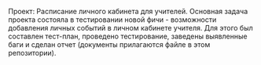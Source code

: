 Проект: Расписание личного кабинета для учителей.
Основная задача проекта состояла в тестировании новой фичи - возможности добавления личных событий в личном кабинете учителя.
Для этого был составлен тест-план, проведено тестирование, заведены выявленные баги и сделан отчет (документы прилагаются файле в этом репозитории).
